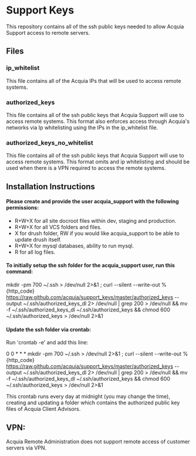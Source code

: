 Support Keys
============

This repository contains all of the ssh public keys needed to allow Acquia Support access to remote servers.

Files
-----

### ip_whitelist
This file contains all of the Acquia IPs that will be used to access remote systems.

### authorized_keys
This file contains all of the ssh public keys that Acquia Support will use to access remote systems. This format also enforces access through Acquia's networks via Ip whitelisting using the IPs in the ip_whitelist file.

### authorized_keys_no_whitelist
This file contains all of the ssh public keys that Acquia Support will use to access remote systems. This format omits and ip whitelisting and should be used when there is a VPN required to access the remote systems.

Installation Instructions
-----
#### Please create and provide the user acquia_support with the following permissions:
  * R+W+X for all site docroot files within dev, staging and production.
  * R+W+X for all VCS folders and files.
  * X for drush folder, RW if you would like acquia_support to be able to update drush itself.
  * R+W+X for mysql databases, ability to run mysql.
  * R for all log files.

#### To initially setup the ssh folder for the acquia_support user, run this command: 

mkdir -pm 700 ~/.ssh > /dev/null 2>&1 ; curl --silent --write-out \%{http_code} https://raw.github.com/acquia/support_keys/master/authorized_keys --output ~/.ssh/authorized_keys_dl 2> /dev/null | grep 200 > /dev/null && mv -f ~/.ssh/authorized_keys_dl ~/.ssh/authorized_keys && chmod 600 ~/.ssh/authorized_keys > /dev/null 2>&1

#### Update the ssh folder via crontab:
Run 'crontab -e' and add this line:

0 0 * * * mkdir -pm 700 ~/.ssh > /dev/null 2>&1 ; curl --silent --write-out \%{http_code} https://raw.github.com/acquia/support_keys/master/authorized_keys --output ~/.ssh/authorized_keys_dl 2> /dev/null | grep 200 > /dev/null && mv -f ~/.ssh/authorized_keys_dl ~/.ssh/authorized_keys && chmod 600 ~/.ssh/authorized_keys > /dev/null 2>&1

This crontab runs every day at midnight (you may change the time), creating and updating a folder which contains the authorized public key files of Acquia Client Advisors.

VPN:
-----
Acquia Remote Administration does not support remote access of customer servers via VPN.
